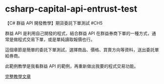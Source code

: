 # csharp-capital-api-entrust-test
【C# 群益 API 開發教學】期貨委託下單測試 #CH5

群益 API 是利用自己開發的程式，結合群益 API 在群益券商下單的一種方式，通常是做程式交易下單，或是單純讀取報價也行。

這個章節是簡單的委託下單測試，選擇商品、價格、買賣方向等資料，送出委託單給券商。

此範例教學是我看群益 API 的範例，再重新做出我要的程式交易功能。

[完整教學文章](https://blog.hungwin.com.tw/csharp-capital-api-entrust-test/)
